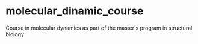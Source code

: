 # molecular_dinamic_course
Course in molecular dynamics as part of the master's program in structural biology
